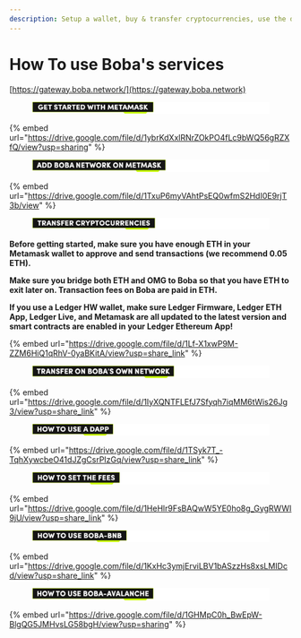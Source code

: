 ```yaml
---
description: Setup a wallet, buy & transfer cryptocurrencies, use the different chains...
---
```


# How To use Boba's services

[https://gateway.boba.network/](https://gateway.boba.network)

<figure><img src="../../.gitbook/assets/Artboard 1 (1) (1).png" alt=""><figcaption></figcaption></figure>

{% embed url="https://drive.google.com/file/d/1ybrKdXxlRNrZOkPO4fLc9bWQ56gRZXfQ/view?usp=sharing" %}

<figure><img src="../../.gitbook/assets/Artboard 2 (3) (1) (1).png" alt=""><figcaption></figcaption></figure>

{% embed url="https://drive.google.com/file/d/1TxuP6myVAhtPsEQ0wfmS2HdI0E9rjT3b/view" %}

<figure><img src="../../.gitbook/assets/Artboard 3 (3) (1) (1).png" alt=""><figcaption></figcaption></figure>

**Before getting started, make sure you have enough ETH in your Metamask wallet to approve and send transactions (we recommend 0.05 ETH).**

**Make sure you bridge both ETH and OMG to Boba so that you have ETH to exit later on. Transaction fees on Boba are paid in ETH.**

**If you use a Ledger HW wallet, make sure Ledger Firmware, Ledger ETH App, Ledger Live, and Metamask are all updated to the latest version and smart contracts are enabled in your Ledger Ethereum App!**

{% embed url="https://drive.google.com/file/d/1Lf-X1xwP9M-ZZM6HiQ1qRhV-0yaBKitA/view?usp=share_link" %}

<figure><img src="../../.gitbook/assets/Artboard 4 (3).png" alt=""><figcaption></figcaption></figure>

{% embed url="https://drive.google.com/file/d/1IyXQNTFLEfJ7Sfyqh7iqMM6tWis26Jg3/view?usp=share_link" %}

<figure><img src="../../.gitbook/assets/Artboard 5 (3) (1).png" alt=""><figcaption></figcaption></figure>

{% embed url="https://drive.google.com/file/d/1TSyk7T_-TqhXywcbeO41dJZgCsrPIzGq/view?usp=share_link" %}

<figure><img src="../../.gitbook/assets/Artboard 6 (3).png" alt=""><figcaption></figcaption></figure>

{% embed url="https://drive.google.com/file/d/1HeHlr9FsBAQwW5YE0ho8g_GygRWWI9jU/view?usp=share_link" %}

<figure><img src="../../.gitbook/assets/Artboard 7 (1).png" alt=""><figcaption></figcaption></figure>

{% embed url="https://drive.google.com/file/d/1KxHc3ymjErviLBV1bASzzHs8xsLMIDcd/view?usp=share_link" %}

<figure><img src="../../.gitbook/assets/Artboard 8 (1).png" alt=""><figcaption></figcaption></figure>

{% embed url="https://drive.google.com/file/d/1GHMpC0h_BwEpW-BlgQG5JMHvsLG58bgH/view?usp=sharing" %}
